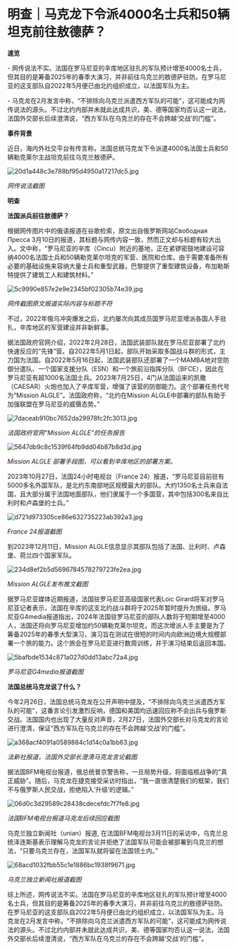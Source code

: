 # 明查｜马克龙下令派4000名士兵和50辆坦克前往敖德萨？

**速览**

\-
网传说法不实。法国在罗马尼亚的辛库地区驻扎的军队预计增至4000名士兵，但其目的是筹备2025年的春季大演习，并非前往乌克兰的敖德萨驻防。在罗马尼亚的这支部队自2022年5月便已由北约组织成立，以法国军队为主。

\-
马克龙在2月发言中称，“不排除向乌克兰派遣西方军队的可能”，这可能成为网传说法的源头。不过北约内部并未就此达成共识，美、德等国家均否认这一说法，法国外交部长后续澄清说，“西方军队在乌克兰的存在不会跨越‘交战’的门槛”。

**事件背景**

近日，海内外社交平台有传言称，法国总统马克龙下令派遣4000名法国士兵和50辆勒克莱尔主战坦克前往乌克兰敖德萨。

![20d1a448c3e788bf95d4950a17217dc5.jpg](https://raw.githubusercontent.com/qqhsx/qqnews_image/main/2024/03/16/明查｜马克龙下令派4000名士兵和50辆坦克前往敖德萨？/20d1a448c3e788bf95d4950a17217dc5.jpg)

 _网传说法截图_

**明查**

**法国派兵前往敖德萨？**

根据网传图片中的俄语报道在谷歌检索，原文出自俄罗斯网站Свободная Пресса
3月10日的报道，其标题与网传内容一致，然而正文却与标题有较大出入。文中称，“罗马尼亚的辛库（Cincu）附近的基地，正在紧锣密鼓地建设可容纳4000名法国士兵和50辆勒克莱尔坦克的军营、医院和仓库。由于需要准备所有必要的基础设施来容纳大量士兵和重型武器，巴黎提供了重型建筑设备，布加勒斯特提供了建筑工人和建筑材料。”

![5c9990e857e2e9e2345bf02305b74e39.jpg](https://raw.githubusercontent.com/qqhsx/qqnews_image/main/2024/03/16/明查｜马克龙下令派4000名士兵和50辆坦克前往敖德萨？/5c9990e857e2e9e2345bf02305b74e39.jpg)

_网传截图原文报道实际内容与标题不符_

不过，2022年俄乌冲突爆发之后，北约屡次向其成员国罗马尼亚增派各国人手驻扎，辛库地区的军营建设并非新鲜事。

据法国政府官网介绍，2022年2月28日，法国武装部队就在罗马尼亚部署了北约快速反应的“先锋”营。自2022年5月1日起，部队开始采取多国战斗群的形式，主力国为法国。自2022年5月16日起，法国武装部队还部署了一个MAMBA地对空防御分遣队、一个国家支援分队（ESN）和一个旅前沿指挥分队（BFCE），因此在罗马尼亚有超1000名法国士兵。2023年7月25日，4门从法国运来的凯撒（CAESAR）火炮也加入了辛库军营，增强了该营的防御能力。这个部署任务代号为“Mission
ALGLE”。法国政府称，“北约在Mission ALGLE中部署的部队有助于加强联盟在罗马尼亚的威慑态势。”

![7daceab910bc7652da29978fc2fc3013.jpg](https://raw.githubusercontent.com/qqhsx/qqnews_image/main/2024/03/16/明查｜马克龙下令派4000名士兵和50辆坦克前往敖德萨？/7daceab910bc7652da29978fc2fc3013.jpg)

_法国政府官网“Mission ALGLE”的任务报告_

![5647db9c8c1539f64fb9dd04b87b8d3d.jpg](https://raw.githubusercontent.com/qqhsx/qqnews_image/main/2024/03/16/明查｜马克龙下令派4000名士兵和50辆坦克前往敖德萨？/5647db9c8c1539f64fb9dd04b87b8d3d.jpg)

_Mission ALGLE 部署手段图，可以看到辛库地区的部署方案。_

2023年10月27日，法国24小时电视台（France
24）报道，“罗马尼亚目前驻有5000多名外国军队，是北约东南部地区规模最大的部队。大约1350名士兵来自法国，且大部分属于法国地面部队，他们隶属于一个多国营，其中包括300名来自比利时和卢森堡的士兵。”

![d721d973305ce86e632735223ab392a3.jpg](https://raw.githubusercontent.com/qqhsx/qqnews_image/main/2024/03/16/明查｜马克龙下令派4000名士兵和50辆坦克前往敖德萨？/d721d973305ce86e632735223ab392a3.jpg)

_France 24报道截图_

到2023年12月11日，Mission ALGLE信息显示其部队包括了法国、比利时、卢森堡、荷兰四个国家军队。

![234d8ef2b5d5696784578279723fe2ea.jpg](https://raw.githubusercontent.com/qqhsx/qqnews_image/main/2024/03/16/明查｜马克龙下令派4000名士兵和50辆坦克前往敖德萨？/234d8ef2b5d5696784578279723fe2ea.jpg)

_Mission ALGLE发布推文截图_

据罗马尼亚媒体近期报道，法国驻罗马尼亚高级国家代表Loic
Girard将军对罗马尼亚记者表示，法国在辛库的这支北约战斗群将于2025年暂时提升为旅级。罗马尼亚G4media报道指出，2024年法国驻罗马尼亚的部队人数将于短期增至4000人，法国还将向罗马尼亚增加约50辆勒克莱尔坦克，而这次增派人手主要是为了筹备2025年的春季大型演习，演习旨在测试在很短的时间内向欧洲边境大规模部署一个旅的能力。这个旅会在罗马尼亚进行数周训练，并于演习结束后返回本国。

![5bafbde1534c871a027d0dd13abc72a4.jpg](https://raw.githubusercontent.com/qqhsx/qqnews_image/main/2024/03/16/明查｜马克龙下令派4000名士兵和50辆坦克前往敖德萨？/5bafbde1534c871a027d0dd13abc72a4.jpg)

 _罗马尼亚G4media报道截图_

**法国总统马克龙说了什么？**

今年2月26日，法国总统马克龙在公开声明中提及，“不排除向乌克兰派遣西方军队的可能”，这番言论引发激烈反响，德国和美国均迅速回应称不会出兵与俄罗斯交战。法国国内也出现了大量反对声音，2月27日，法国外交部长对马克龙的言论进行澄清，保证“西方军队在乌克兰的存在不会跨越‘交战’的门槛”。

![a368acf4091a0589884c1d14c0a1bb63.jpg](https://raw.githubusercontent.com/qqhsx/qqnews_image/main/2024/03/16/明查｜马克龙下令派4000名士兵和50辆坦克前往敖德萨？/a368acf4091a0589884c1d14c0a1bb63.jpg)

_法新社报道，法国外交部长澄清马克龙言论截图_

据法国BFM电视台报道，俄总统普京警告称，一旦局势升级，将面临核战争的“真正威胁”。随后，马克龙在捷克接受采访时指出，“我一直很清楚我们的框架，我们不与俄罗斯人民交战，拒绝陷入‘升级’的逻辑。”

![06d0c3d29589c28438cdecefdc7f7fe8.jpg](https://raw.githubusercontent.com/qqhsx/qqnews_image/main/2024/03/16/明查｜马克龙下令派4000名士兵和50辆坦克前往敖德萨？/06d0c3d29589c28438cdecefdc7f7fe8.jpg)

 _法国BFM电视台报道马克龙后续回应截图_

乌克兰独立新闻社（unian）报道,
在法国BFM电视台3月11日的采访中，乌克兰总统泽连斯基表示理解马克龙的言论并拒绝了法国军队可能会被部署到乌克兰的想法，“只要乌克兰存在，法国军队就将留在法国领土内。”

![68acd1032fbb55c1e1886bc1938f9671.jpg](https://raw.githubusercontent.com/qqhsx/qqnews_image/main/2024/03/16/明查｜马克龙下令派4000名士兵和50辆坦克前往敖德萨？/68acd1032fbb55c1e1886bc1938f9671.jpg)

_乌克兰独立新闻社报道截图_

综上所述，网传说法不实。法国在罗马尼亚的辛库地区驻扎的军队预计增至4000名士兵，但其目的是筹备2025年的春季大演习，并非前往乌克兰的敖德萨驻防。在罗马尼亚的这支部队自2022年5月便已由北约组织成立，以法国军队为主。马克龙在2月发言中称，“不排除向乌克兰派遣西方军队的可能”，这可能成为网传说法的源头。不过北约内部并未就此达成共识，美、德等国家均否认这一说法，法国外交部长后续澄清说，“西方军队在乌克兰的存在不会跨越‘交战’的门槛”。

